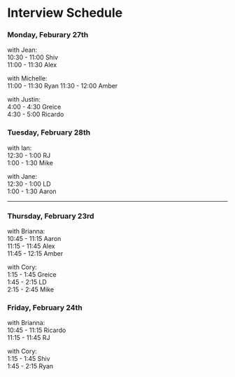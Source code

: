 # Interview Schedule

### Monday, Feburary 27th
with Jean:  
10:30 - 11:00      Shiv  
11:00 - 11:30      Alex  

with Michelle:  
11:00 - 11:30      Ryan
11:30 - 12:00      Amber  
 
with Justin:    
4:00 - 4:30        Greice    
4:30 - 5:00        Ricardo  

### Tuesday, February 28th  
with Ian:  
12:30 - 1:00       RJ  
1:00 - 1:30        Mike  

with Jane:   
12:30 - 1:00       LD  
1:00 - 1:30        Aaron    


--------


### Thursday, February 23rd
with Brianna:  
10:45 - 11:15      Aaron    
11:15 - 11:45      Alex  
11:45 - 12:15      Amber  
 
with Cory:    
1:15 - 1:45        Greice  
1:45 - 2:15        LD  
2:15 - 2:45        Mike  


### Friday, February 24th  
with Brianna:  
10:45 - 11:15      Ricardo    
11:15 - 11:45      RJ  

with Cory:  
1:15 - 1:45        Shiv  
1:45 - 2:15        Ryan
